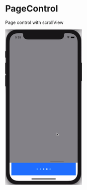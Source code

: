 # PageControl

Page control with scrollView

![](https://github.com/active-sludge/PageControl/blob/main/PageControlGif.gif?raw=true)

